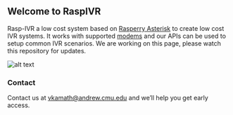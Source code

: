 ## Welcome to RaspIVR

Rasp-IVR a low cost system based on [Rasperry Asterisk](http://www.raspberry-asterisk.org/) to create low cost IVR systems. It works with supported [modems](http://asterisk-service.com/en_US/page/chan-dongle-modems) and our APIs can be used to setup common IVR scenarios. We are working on this page, please watch this repository for updates.

![alt text](https://github.com/kmarkiv/rasp-ivr/blob/master/rasp.jpg?raw=true "Logo Title Text 1")



### Contact

Contact us at [vkamath@andrew.cmu.edu](mail:vkamath@andrew.cmu.edu) and we’ll help you get early access. 
